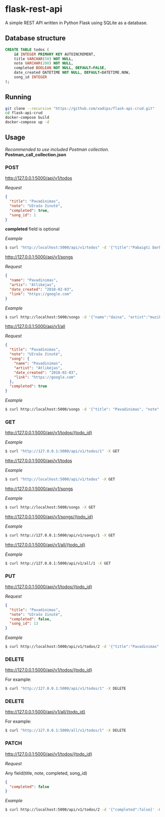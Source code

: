 # flask-rest-api

A simple REST API written in Python Flask using SQLite as a database.

## Database structure

```sql
CREATE TABLE todos (
    id INTEGER PRIMARY KEY AUTOINCREMENT,
    title VARCHAR(50) NOT NULL,
    note VARCHAR(200) NOT NULL,
    completed BOOLEAN NOT NULL, DEFAULT=FALSE,
    date_created DATETIME NOT NULL, DEFAULT=DATETIME.NOW,
    song_id INTEGER
);
```

## Running

```bash
git clone --recursive "https://github.com/xadips/flask-api-crud.git"
cd flask-api-crud
docker-compose build
docker-compose up -d
```

## Usage

_Recommended to use included Postman collection._
**Postman_call_collection.json**

### POST

http://127.0.0.1:5000/api/v1/todos

_Request_

```json
{
  "title": "Pavadinimas",
  "note": "Užrašo žinutė",
  "completed": true,
  "song_id": 1
}
```

**completed** field is optional

_Example_

```bash
$ curl "http://localhost:5000/api/v1/todos" -d '{"title":"Pabaigti Darba", "note":"Suprogramuoti Web Servisu pirma užduotį", "completed":true}' -H "Content-Type: application/json" -X POST
```

http://127.0.0.1:5000/api/v1/songs

_Request_

```json
{
  "name": "Pavadinimas",
  "artis": "Atlikėjas",
  "date_created": "2018-02-03",
  "link": "https://google.com"
}
```

_Example_

```bash
$ curl http://localhost:5000/songs -d '{"name":"daina", "artist":"muzikantas", "date_created":"2018-02-03", "link":"https://www.google.com"}' -H "Content-Type: application/json" -X POST
```

http://127.0.0.1:5000/api/v1/all

_Request_

```json
{
  "title": "Pavadinimas",
  "note": "Užrašo žinutė",
  "song": {
    "name": "Pavadinimas",
    "artist": "Atlikėjas",
    "date_created": "2018-02-03",
    "link": "https://google.com"
  },
  "completed": true
}
```

_Example_

```bash
$ curl http://localhost:5000/songs -d '{"title": "Pavadinimas", "note": "Užrašo žinutė", "song": {"name": "Pavadinimas", "artist": "Atlikėjas", "date_created": "2018-02-03", "link": "https://google.com"}, "completed": true}' -H "Content-Type: application/json" -X POST
```

### GET

http://127.0.0.1:5000/api/v1/todos/{todo_id}

_Example_

```bash
$ curl "http://127.0.0.1:5000/api/v1/todos/1" -X GET
```

http://127.0.0.1:5000/api/v1/todos

_Example_

```bash
$ curl "http://localhost:5000/api/v1/todos" -X GET
```

http://127.0.0.1:5000/api/v1/songs

_Example_

```bash
$ curl http://localhost:5000/songs -X GET
```

http://127.0.0.1:5000/api/v1/songs/{todo_id}

_Example_

```bash
$ curl http://127.0.0.1:5000/api/v1/songs/1 -X GET
```

http://127.0.0.1:5000/api/v1/all/{todo_id}

_Example_

```bash
$ curl http://127.0.0.1:5000/api/v1/all/1 -X GET
```

### PUT

http://127.0.0.1:5000/api/v1/todos/{todo_id}

_Request_

```json
{
  "title": "Pavadinimas",
  "note": "Užrašo žinutė",
  "completed": false,
  "song_id": 13
}
```

_Example_

```bash
$ curl http://localhost:5000/api/v1/todos/2 -d '{"title":"Pavadinimas", "note":"Užrašo žinutė", "completed":false, "song_id": 13}' -H "Content-Type: application/json" -X PUT
```

### DELETE

http://127.0.0.1:5000/api/v1/todos/{todo_id}

For example:

```bash
$ curl "http://127.0.0.1:5000/api/v1/todos/1" -X DELETE
```

### DELETE

http://127.0.0.1:5000/api/v1/all/{todo_id}

For example:

```bash
$ curl "http://127.0.0.1:5000/all/v1/todos/1" -X DELETE
```

### PATCH

http://127.0.0.1:5000/api/v1/todos/{todo_id}

_Request_

Any field(title, note, completed, song_id)

```json
{
  "completed": false
}
```

_Example_

```bash
$ curl http://localhost:5000/api/v1/todos/2 -d '{"completed":false}' -H "Content-Type: application/json" -X PATCH
```
